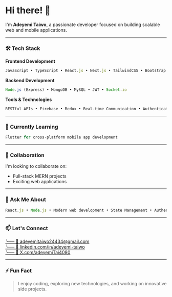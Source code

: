 # Hi there! 👋

I'm **Adeyemi Taiwo**, a passionate developer focused on building scalable web and mobile applications.

---

### 🛠️ Tech Stack

**Frontend Development**
```javascript
JavaScript • TypeScript • React.js • Next.js • TailwindCSS • Bootstrap • SASS • HTML/CSS • Context API • Vite • Jest & React Testing Library
```

**Backend Development**
```javascript
Node.js (Express) • MongoDB • MySQL • JWT • Socket.io
```

**Tools & Technologies**
```javascript
RESTful APIs • Firebase • Redux • Real-time Communication • Authentication • Testing
```

---

### 🌱 Currently Learning
```javascript
Flutter for cross-platform mobile app development
```

---

### 👯 Collaboration
I'm looking to collaborate on:
* Full-stack MERN projects
* Exciting web applications

---

### 💬 Ask Me About
```javascript
React.js • Node.js • Modern web development • State Management • Authentication • Testing • Real-time Applications
```

---

### 📫 Let's Connect

<div align="left">
  <a href="mailto:adeyemitaiwo24434@gmail.com">
    ╰── 📧 adeyemitaiwo24434@gmail.com
  </a>
</div>
<div align="left">
  <a href="https://www.linkedin.com/in/adeyemi-taiwo-5892082b0/">
    ╰── 🔗 linkedin.com/in/adeyemi-taiwo
  </a>
</div>
<div align="left">
  <a href="https://x.com/adeyemiTai4080">
    ╰── 🔗 X.com/adeyemiTai4080
  </a>
</div>

---

### ⚡ Fun Fact
> I enjoy coding, exploring new technologies, and working on innovative side projects.
